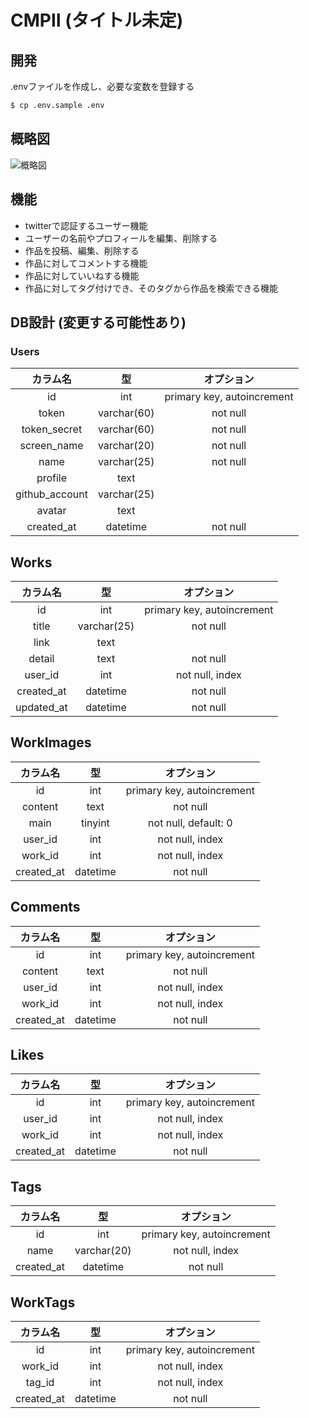 # CMPⅡ (タイトル未定)

## 開発
.envファイルを作成し、必要な変数を登録する
```sh
$ cp .env.sample .env
```

## 概略図

![概略図](https://user-images.githubusercontent.com/21101122/34324632-433dcc46-e8bd-11e7-9cc3-893aff638a5e.jpg)

## 機能

- twitterで認証するユーザー機能
- ユーザーの名前やプロフィールを編集、削除する
- 作品を投稿、編集、削除する
- 作品に対してコメントする機能
- 作品に対していいねする機能
- 作品に対してタグ付けでき、そのタグから作品を検索できる機能

## DB設計 (変更する可能性あり)

### Users

|カラム名|型|オプション|
|:-:|:-:|:-:|
|id|int|primary key, autoincrement|
|token|varchar(60)|not null|
|token_secret|varchar(60)|not null|
|screen_name|varchar(20)|not null|
|name|varchar(25)|not null|
|profile|text||
|github_account|varchar(25)||
|avatar|text||
|created_at|datetime|not null|

## Works

|カラム名|型|オプション|
|:-:|:-:|:-:|
|id|int|primary key, autoincrement|
|title|varchar(25)|not null|
|link|text||
|detail|text|not null||
|user_id|int|not null, index|
|created_at|datetime|not null||
|updated_at|datetime|not null|

## WorkImages

|カラム名|型|オプション|
|:-:|:-:|:-:|
|id|int|primary key, autoincrement|
|content|text|not null|
|main|tinyint|not null, default: 0|
|user_id|int|not null, index|
|work_id|int|not null, index|
|created_at|datetime|not null|

## Comments

|カラム名|型|オプション|
|:-:|:-:|:-:|
|id|int|primary key, autoincrement|
|content|text|not null|
|user_id|int|not null, index|
|work_id|int|not null, index|
|created_at|datetime|not null|

## Likes

|カラム名|型|オプション|
|:-:|:-:|:-:|
|id|int|primary key, autoincrement|
|user_id|int|not null, index|
|work_id|int|not null, index|
|created_at|datetime|not null|

## Tags

|カラム名|型|オプション|
|:-:|:-:|:-:|
|id|int|primary key, autoincrement|
|name|varchar(20)|not null, index|
|created_at|datetime|not null|

## WorkTags

|カラム名|型|オプション|
|:-:|:-:|:-:|
|id|int|primary key, autoincrement|
|work_id|int|not null, index|
|tag_id|int|not null, index|
|created_at|datetime|not null|
